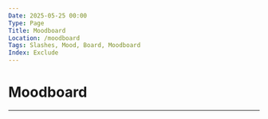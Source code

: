 ```yaml
---
Date: 2025-05-25 00:00
Type: Page
Title: Moodboard
Location: /moodboard
Tags: Slashes, Mood, Board, Moodboard
Index: Exclude
---
```


# Moodboard

---
